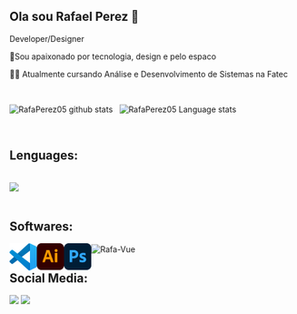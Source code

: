 ## Ola sou Rafael Perez 👋
Developer/Designer
<p>🌠Sou apaixonado por tecnologia, design e pelo espaco</p>
<p>👨‍🎓 Atualmente cursando Análise e Desenvolvimento de Sistemas na Fatec</p>
<br>

![RafaPerez05 github stats](https://github-readme-stats.vercel.app/api?username=RafaPerez05&show_icons=true&line_height=40&title_color=FFFFFF&icon_color=FFFFFF&text_color=FFFFFF&bg_color=0D1117)&nbsp;&nbsp;
![RafaPerez05 Language stats](https://github-readme-stats-eight-theta.vercel.app/api/top-langs/?username=RafaPerez05&showcolor=FFFFFF&icon_color=FFFFFF&text_color=FFFFFF&bg_color=0D1117)

<br>

## Lenguages:
<div style="display: inline_block"><br>
   <img src="https://skillicons.dev/icons?i=html,css,javascript,php,cs,vue,mysql,mongodb,github" />
</div>
<br>

## Softwares:

<img align="left" alt="Visual Studio Code" width="48px" src="https://raw.githubusercontent.com/github/explore/80688e429a7d4ef2fca1e82350fe8e3517d3494d/topics/visual-studio-code/visual-studio-code.png" />
<a href="https://www.adobe.com/in/products/illustrator.html" target="_blank"> <img align="left" alt="Illustrator" width="48px" src="https://github.com/Aakarsh-B/trying-repos/blob/master/illustrator.png?raw=true"/> </a> 
<a href="https://www.photoshop.com/en" target="_blank"> <img align="left" alt="Photoshop" width="48px" src="https://github.com/Aakarsh-B/trying-repos/blob/master/photoshop.png?raw=true"/> </a>
<img align="center" alt="Rafa-Vue" width="48px" src="https://cracklicensekey.org/wp-content/uploads/2022/09/1553188286_coreldraw-graphics-su.png" />
<br>

 ## Social Media:
   [<img src="https://img.shields.io/badge/linkedin-%230077B5.svg?&style=for-the-badge&logo=linkedin&logoColor=white" />](https://www.linkedin.com/in/rafael-perez-8160b3251/) [<img src = "https://img.shields.io/badge/instagram-%23E4405F.svg?&style=for-the-badge&logo=instagram&logoColor=white">](https://www.instagram.com/rafaa_per3z/) 

  
